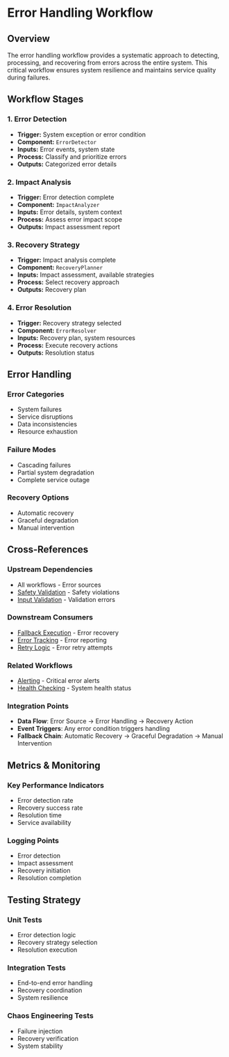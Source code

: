 # Error Handling Workflow

## Overview

The error handling workflow provides a systematic approach to detecting, processing, and recovering from errors across the entire system. This critical workflow ensures system resilience and maintains service quality during failures.

## Workflow Stages

### 1. Error Detection
- **Trigger:** System exception or error condition
- **Component:** `ErrorDetector`
- **Inputs:** Error events, system state
- **Process:** Classify and prioritize errors
- **Outputs:** Categorized error details

### 2. Impact Analysis
- **Trigger:** Error detection complete
- **Component:** `ImpactAnalyzer`
- **Inputs:** Error details, system context
- **Process:** Assess error impact scope
- **Outputs:** Impact assessment report

### 3. Recovery Strategy
- **Trigger:** Impact analysis complete
- **Component:** `RecoveryPlanner`
- **Inputs:** Impact assessment, available strategies
- **Process:** Select recovery approach
- **Outputs:** Recovery plan

### 4. Error Resolution
- **Trigger:** Recovery strategy selected
- **Component:** `ErrorResolver`
- **Inputs:** Recovery plan, system resources
- **Process:** Execute recovery actions
- **Outputs:** Resolution status

## Error Handling

### Error Categories
- System failures
- Service disruptions
- Data inconsistencies
- Resource exhaustion

### Failure Modes
- Cascading failures
- Partial system degradation
- Complete service outage

### Recovery Options
- Automatic recovery
- Graceful degradation
- Manual intervention

## Cross-References

### Upstream Dependencies
- All workflows - Error sources
- [Safety Validation](../data-validation/safety-validation-workflow.md) - Safety violations
- [Input Validation](../data-validation/input-validation-workflow.md) - Validation errors

### Downstream Consumers
- [Fallback Execution](./fallback-execution-workflow.md) - Error recovery
- [Error Tracking](../monitoring-observability/error-tracking-workflow.md) - Error reporting
- [Retry Logic](./retry-logic-workflow.md) - Error retry attempts

### Related Workflows
- [Alerting](../monitoring-observability/alerting-workflow.md) - Critical error alerts
- [Health Checking](../monitoring-observability/health-checking-workflow.md) - System health status

### Integration Points
- **Data Flow**: Error Source → Error Handling → Recovery Action
- **Event Triggers**: Any error condition triggers handling
- **Fallback Chain**: Automatic Recovery → Graceful Degradation → Manual Intervention

## Metrics & Monitoring

### Key Performance Indicators
- Error detection rate
- Recovery success rate
- Resolution time
- Service availability

### Logging Points
- Error detection
- Impact assessment
- Recovery initiation
- Resolution completion

## Testing Strategy

### Unit Tests
- Error detection logic
- Recovery strategy selection
- Resolution execution

### Integration Tests
- End-to-end error handling
- Recovery coordination
- System resilience

### Chaos Engineering Tests
- Failure injection
- Recovery verification
- System stability 